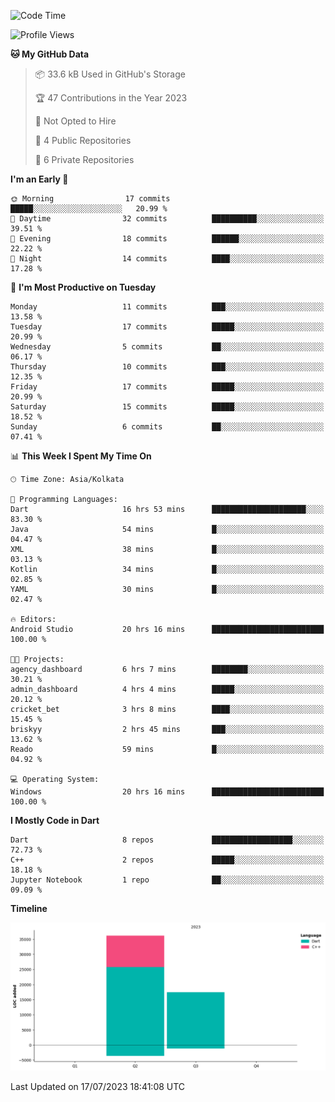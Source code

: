<!--START_SECTION:waka-->
![Code Time](http://img.shields.io/badge/Code%20Time-114%20hrs%2011%20mins-blue)

![Profile Views](http://img.shields.io/badge/Profile%20Views-0-blue)

**🐱 My GitHub Data** 

> 📦 33.6 kB Used in GitHub's Storage 
 > 
> 🏆 47 Contributions in the Year 2023
 > 
> 🚫 Not Opted to Hire
 > 
> 📜 4 Public Repositories 
 > 
> 🔑 6 Private Repositories 
 > 
**I'm an Early 🐤** 

```text
🌞 Morning                17 commits          █████░░░░░░░░░░░░░░░░░░░░   20.99 % 
🌆 Daytime                32 commits          ██████████░░░░░░░░░░░░░░░   39.51 % 
🌃 Evening                18 commits          ██████░░░░░░░░░░░░░░░░░░░   22.22 % 
🌙 Night                  14 commits          ████░░░░░░░░░░░░░░░░░░░░░   17.28 % 
```
📅 **I'm Most Productive on Tuesday** 

```text
Monday                   11 commits          ███░░░░░░░░░░░░░░░░░░░░░░   13.58 % 
Tuesday                  17 commits          █████░░░░░░░░░░░░░░░░░░░░   20.99 % 
Wednesday                5 commits           ██░░░░░░░░░░░░░░░░░░░░░░░   06.17 % 
Thursday                 10 commits          ███░░░░░░░░░░░░░░░░░░░░░░   12.35 % 
Friday                   17 commits          █████░░░░░░░░░░░░░░░░░░░░   20.99 % 
Saturday                 15 commits          █████░░░░░░░░░░░░░░░░░░░░   18.52 % 
Sunday                   6 commits           ██░░░░░░░░░░░░░░░░░░░░░░░   07.41 % 
```


📊 **This Week I Spent My Time On** 

```text
🕑︎ Time Zone: Asia/Kolkata

💬 Programming Languages: 
Dart                     16 hrs 53 mins      █████████████████████░░░░   83.30 % 
Java                     54 mins             █░░░░░░░░░░░░░░░░░░░░░░░░   04.47 % 
XML                      38 mins             █░░░░░░░░░░░░░░░░░░░░░░░░   03.13 % 
Kotlin                   34 mins             █░░░░░░░░░░░░░░░░░░░░░░░░   02.85 % 
YAML                     30 mins             █░░░░░░░░░░░░░░░░░░░░░░░░   02.47 % 

🔥 Editors: 
Android Studio           20 hrs 16 mins      █████████████████████████   100.00 % 

🐱‍💻 Projects: 
agency_dashboard         6 hrs 7 mins        ████████░░░░░░░░░░░░░░░░░   30.21 % 
admin_dashboard          4 hrs 4 mins        █████░░░░░░░░░░░░░░░░░░░░   20.12 % 
cricket_bet              3 hrs 8 mins        ████░░░░░░░░░░░░░░░░░░░░░   15.45 % 
briskyy                  2 hrs 45 mins       ███░░░░░░░░░░░░░░░░░░░░░░   13.62 % 
Reado                    59 mins             █░░░░░░░░░░░░░░░░░░░░░░░░   04.92 % 

💻 Operating System: 
Windows                  20 hrs 16 mins      █████████████████████████   100.00 % 
```

**I Mostly Code in Dart** 

```text
Dart                     8 repos             ██████████████████░░░░░░░   72.73 % 
C++                      2 repos             █████░░░░░░░░░░░░░░░░░░░░   18.18 % 
Jupyter Notebook         1 repo              ██░░░░░░░░░░░░░░░░░░░░░░░   09.09 % 
```



**Timeline**

![Lines of Code chart](https://raw.githubusercontent.com/sairam030/sairam030/main/assets/bar_graph.png)


 Last Updated on 17/07/2023 18:41:08 UTC
<!--END_SECTION:waka-->
